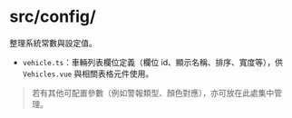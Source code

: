# src/config/

整理系統常數與設定值。

- `vehicle.ts`：車輛列表欄位定義（欄位 id、顯示名稱、排序、寬度等），供 `Vehicles.vue` 與相關表格元件使用。

> 若有其他可配置參數（例如警報類型、顏色對應），亦可放在此處集中管理。
